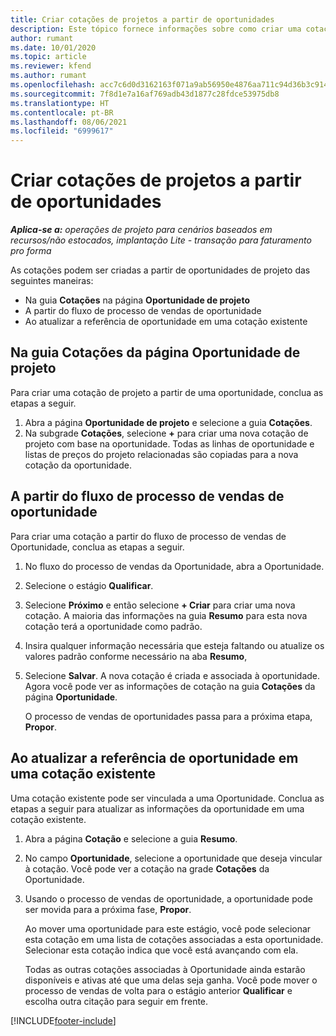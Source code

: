 ```yaml
---
title: Criar cotações de projetos a partir de oportunidades
description: Este tópico fornece informações sobre como criar uma cotação de projeto a partir de uma projeto.
author: rumant
ms.date: 10/01/2020
ms.topic: article
ms.reviewer: kfend
ms.author: rumant
ms.openlocfilehash: acc7c6d0d3162163f071a9ab56950e4876aa711c94d36b3c9149cd46d76c57bd
ms.sourcegitcommit: 7f8d1e7a16af769adb43d1877c28fdce53975db8
ms.translationtype: HT
ms.contentlocale: pt-BR
ms.lasthandoff: 08/06/2021
ms.locfileid: "6999617"
---
```

# <a name="create-project-quotes-from-opportunities"></a>Criar cotações de projetos a partir de oportunidades

_**Aplica-se a:** operações de projeto para cenários baseados em recursos/não estocados, implantação Lite - transação para faturamento pro forma_

As cotações podem ser criadas a partir de oportunidades de projeto das seguintes maneiras:

- Na guia **Cotações** na página **Oportunidade de projeto**
- A partir do fluxo de processo de vendas de oportunidade
- Ao atualizar a referência de oportunidade em uma cotação existente

## <a name="from-the-quotes-tab-of-the-project-opportunity-page"></a>Na guia Cotações da página Oportunidade de projeto

Para criar uma cotação de projeto a partir de uma oportunidade, conclua as etapas a seguir.

1. Abra a página **Oportunidade de projeto** e selecione a guia **Cotações**. 
2. Na subgrade **Cotações**, selecione **+** para criar uma nova cotação de projeto com base na oportunidade. Todas as linhas de oportunidade e listas de preços do projeto relacionadas são copiadas para a nova cotação da oportunidade.

## <a name="from-the-opportunity-sales-process-flow"></a>A partir do fluxo de processo de vendas de oportunidade

Para criar uma cotação a partir do fluxo de processo de vendas de Oportunidade, conclua as etapas a seguir.

1. No fluxo do processo de vendas da Oportunidade, abra a Oportunidade.
2. Selecione o estágio **Qualificar**. 
3. Selecione **Próximo** e então selecione **+ Criar** para criar uma nova cotação. A maioria das informações na guia **Resumo** para esta nova cotação terá a oportunidade como padrão. 
4. Insira qualquer informação necessária que esteja faltando ou atualize os valores padrão conforme necessário na aba **Resumo**,
5. Selecione **Salvar**. A nova cotação é criada e associada à oportunidade. Agora você pode ver as informações de cotação na guia **Cotações** da página **Oportunidade**. 

   O processo de vendas de oportunidades passa para a próxima etapa, **Propor**.


## <a name="by-updating-the-opportunity-reference-on-an-existing-quote"></a>Ao atualizar a referência de oportunidade em uma cotação existente

Uma cotação existente pode ser vinculada a uma Oportunidade. Conclua as etapas a seguir para atualizar as informações da oportunidade em uma cotação existente.

1. Abra a página **Cotação** e selecione a guia **Resumo**.
2. No campo **Oportunidade**, selecione a oportunidade que deseja vincular à cotação. Você pode ver a cotação na grade **Cotações** da Oportunidade. 
3. Usando o processo de vendas de oportunidade, a oportunidade pode ser movida para a próxima fase, **Propor**. 

   Ao mover uma oportunidade para este estágio, você pode selecionar esta cotação em uma lista de cotações associadas a esta oportunidade. Selecionar esta cotação indica que você está avançando com ela.

   Todas as outras cotações associadas à Oportunidade ainda estarão disponíveis e ativas até que uma delas seja ganha. Você pode mover o processo de vendas de volta para o estágio anterior **Qualificar** e escolha outra citação para seguir em frente.


[!INCLUDE[footer-include](../includes/footer-banner.md)]